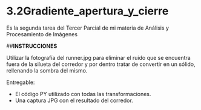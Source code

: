 # 3.2Gradiente_apertura_y_cierre
Es la segunda tarea del Tercer Parcial de mi materia de Análisis y Procesamiento de Imágenes

##**INSTRUCCIONES**

Utilizar la fotografía del runner.jpg para eliminar el ruido que se encuentra fuera de la silueta del corredor y por dentro tratar de convertir en un sólido, rellenando la sombra del mismo.

Entregable:
- El código PY utilizado con todas las transformaciones.
- Una captura JPG con el resultado del corredor.

